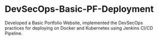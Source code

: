 # DevSecOps-Basic-PF-Deployment
Developed a Basic Portfolio Website, implemented the DevSecOps practices for deploying on Docker and Kubernetes using Jenkins CI/CD Pipeline.
